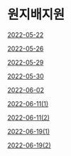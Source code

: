 # 원지배지원

[2022-05-22](2022-05-22.md)

[2022-05-26](2022-05-26.md)

[2022-05-29](2022-05-29.md)

[2022-05-30](2022-05-30.md)

[2022-06-02](2022-06-02.md)

[2022-06-11(1)](2022-06-11(1).md)

[2022-06-11(2)](2022-06-11(2).md)

[2022-06-19(1)](2022-06-19(1).md)

[2022-06-19(2)](2022-06-19(2).md)
